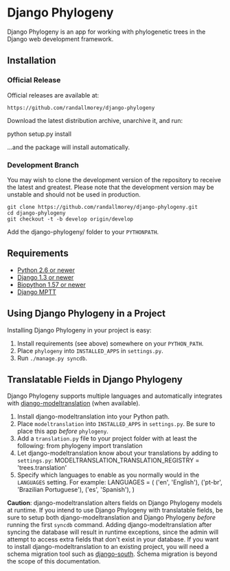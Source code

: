 # Django Phylogeny

Django Phylogeny is an app for working with phylogenetic trees in the Django web
development framework.


## Installation

### Official Release

Official releases are available at:
	
	https://github.com/randallmorey/django-phylogeny

Download the latest distribution archive, unarchive it, and run:

   python setup.py install

...and the package will install automatically.

### Development Branch

You may wish to clone the development version of the repository to receive the latest and greatest.  Please note that the development version may be unstable and should not be used in production.

	git clone https://github.com/randallmorey/django-phylogeny.git
	cd django-phylogeny
	git checkout -t -b develop origin/develop

Add the django-phylogeny/ folder to your `PYTHONPATH`.


## Requirements

* [Python 2.6 or newer](http://www.python.org/)
* [Django 1.3 or newer](http://www.djangoproject.com/)
* [Biopython 1.57 or newer](http://biopython.org/wiki/Biopython)
* [Django MPTT](https://github.com/django-mptt/django-mptt/)


## Using Django Phylogeny in a Project

Installing Django Phylogeny in your project is easy:

1. Install requirements (see above) somewhere on your `PYTHON_PATH`.
2. Place `phylogeny` into `INSTALLED_APPS` in `settings.py`.
3. Run `./manage.py syncdb`.


## Translatable Fields in Django Phylogeny

Django Phylogeny supports multiple languages and automatically integrates with [django-modeltranslation](http://code.google.com/p/django-modeltranslation/) (when available).

1. Install django-modeltranslation into your Python path.
2. Place `modeltranslation` into `INSTALLED_APPS` in `settings.py`.  Be sure to place this app _before_ `phylogeny`.
3. Add a `translation.py` file to your project folder with at least the following:
	from phylogeny import translation
4. Let django-modeltranslation know about your translations by adding to `settings.py`:
	MODELTRANSLATION_TRANSLATION_REGISTRY = 'trees.translation'
5. Specify which languages to enable as you normally would in the `LANGUAGES` setting.  For example:
	LANGUAGES = (
		('en', 'English'),
		('pt-br', 'Brazilian Portuguese'),
		('es', 'Spanish'),
	)

**Caution**:  django-modeltranslation alters fields on Django Phylogeny models at runtime.  If you intend to use Django Phylogeny with translatable fields, be sure to setup both django-modeltranslation and Django Phylogeny _before_ running the first `syncdb` command.  Adding django-modeltranslation after syncing the database will result in runtime exceptions, since the admin will attempt to access extra fields that don't exist in your database.  If you want to install django-modeltranslation to an existing project, you will need a schema migration tool such as [django-south](http://south.aeracode.org/docs/).  Schema migration is beyond the scope of this documentation.
